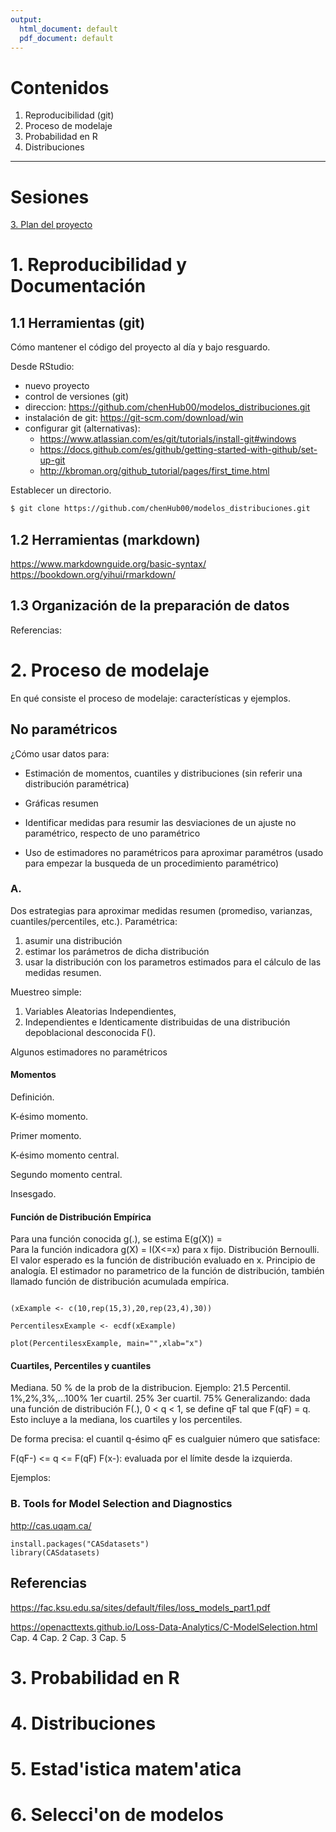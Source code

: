 ```yaml
---
output:
  html_document: default
  pdf_document: default
---
```

# Contenidos
1. Reproducibilidad (git)
2. Proceso de modelaje
3. Probabilidad en R
4. Distribuciones

---
# Sesiones


[3. Plan del proyecto ](sesion3.md)

# 1. Reproducibilidad  y Documentación

## 1.1 Herramientas (git)
Cómo mantener el código del proyecto al día y bajo resguardo.

Desde RStudio:
- nuevo proyecto
- control de versiones (git)
- direccion: https://github.com/chenHub00/modelos_distribuciones.git
- instalación de git: https://git-scm.com/download/win
- configurar git (alternativas): 
    - https://www.atlassian.com/es/git/tutorials/install-git#windows
    - https://docs.github.com/es/github/getting-started-with-github/set-up-git
    - http://kbroman.org/github_tutorial/pages/first_time.html


Establecer un directorio. 
```sh
$ git clone https://github.com/chenHub00/modelos_distribuciones.git

```

## 1.2 Herramientas (markdown)

https://www.markdownguide.org/basic-syntax/
https://bookdown.org/yihui/rmarkdown/


## 1.3 Organización de la preparación de  datos


Referencias:


# 2. Proceso de modelaje
En qué consiste el proceso de modelaje: características y ejemplos.

## No paramétricos
¿Cómo usar datos para:

* Estimación de momentos, cuantiles y distribuciones (sin referir una distribución paramétrica)

* Gráficas resumen

* Identificar medidas para resumir las desviaciones de un ajuste no paramétrico, respecto de uno paramétrico

* Uso de estimadores no paramétricos para aproximar paramétros (usado para empezar la busqueda de un procedimiento paramétrico)

### A. 
Dos estrategias para aproximar medidas resumen (promediso, varianzas, cuantiles/percentiles, etc.). Paramétrica:

1. asumir una distribución
2. estimar los parámetros de dicha distribución
3. usar la distribución con los parametros estimados para el cálculo de las medidas resumen.

Muestreo simple:
1. Variables Aleatorias Independientes,
2. Independientes e Identicamente distribuidas
de una distribución depoblacional desconocida F().

Algunos estimadores no paramétricos 
#### Momentos
Definición.

K-ésimo momento.

Primer momento.

K-ésimo momento central.

Segundo momento central.

Insesgado.


#### Función de Distribución Empírica
Para una función conocida g(.), se estima E(g(X)) =  
Para la función indicadora g(X) = I(X<=x) para x fijo.
Distribución Bernoulli. El valor esperado es la función de distribución evaluado en x.
Principio de analogía. 
El estimador no parametrico de la función de distribución, también llamado función de distribución acumulada empírica. 

```{r, eval=do_it}

(xExample <- c(10,rep(15,3),20,rep(23,4),30))

PercentilesxExample <- ecdf(xExample)

plot(PercentilesxExample, main="",xlab="x")

```
#### Cuartiles, Percentiles y cuantiles
Mediana. 50 % de la prob de la distribucion.
Ejemplo: 21.5
Percentil. 1%,2%,3%,...100%
1er cuartil. 25% 
3er cuartil. 75%
Generalizando: dada una función de distribución F(.), 0 < q < 1, se define qF tal que F(qF) = q. Esto incluye a la mediana, los cuartiles y los percentiles.

De forma precisa: el cuantil q-ésimo qF es cualguier número que satisface:

F(qF-) <= q <= F(qF)
F(x-): evaluada por el límite desde la izquierda.

Ejemplos:


### B.  Tools for Model Selection and Diagnostics
http://cas.uqam.ca/
```{r, eval=do_it}
install.packages("CASdatasets")
library(CASdatasets)
```


## Referencias
https://fac.ksu.edu.sa/sites/default/files/loss_models_part1.pdf

https://openacttexts.github.io/Loss-Data-Analytics/C-ModelSelection.html
Cap. 4 
Cap. 2
Cap. 3
Cap. 5
# 3. Probabilidad en R

# 4. Distribuciones

# 5. Estad'istica matem'atica

# 6. Selecci'on de modelos

## 

